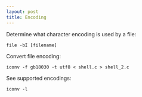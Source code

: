 ```yaml
---
layout: post
title: Encoding
---
```


Determine what character encoding is used by a file:

    file -bI [filename]

Convert file encoding:

    iconv -f gb18030 -t utf8 < shell.c > shell_2.c

See supported encodings:

    iconv -l
